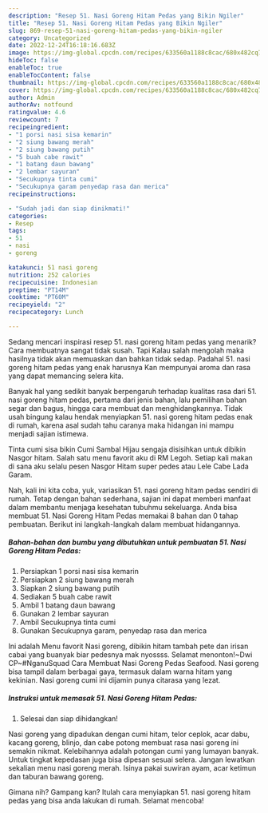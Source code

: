 ```yaml
---
description: "Resep 51. Nasi Goreng Hitam Pedas yang Bikin Ngiler"
title: "Resep 51. Nasi Goreng Hitam Pedas yang Bikin Ngiler"
slug: 869-resep-51-nasi-goreng-hitam-pedas-yang-bikin-ngiler
category: Uncategorized
date: 2022-12-24T16:18:16.683Z
image: https://img-global.cpcdn.com/recipes/633560a1188c8cac/680x482cq70/51-nasi-goreng-hitam-pedas-foto-resep-utama.jpg
hideToc: false
enableToc: true
enableTocContent: false
thumbnail: https://img-global.cpcdn.com/recipes/633560a1188c8cac/680x482cq70/51-nasi-goreng-hitam-pedas-foto-resep-utama.jpg
cover: https://img-global.cpcdn.com/recipes/633560a1188c8cac/680x482cq70/51-nasi-goreng-hitam-pedas-foto-resep-utama.jpg
author: Admin
authorAv: notfound
ratingvalue: 4.6
reviewcount: 7
recipeingredient:
- "1 porsi nasi sisa kemarin"
- "2 siung bawang merah"
- "2 siung bawang putih"
- "5 buah cabe rawit"
- "1 batang daun bawang"
- "2 lembar sayuran"
- "Secukupnya tinta cumi"
- "Secukupnya garam penyedap rasa dan merica"
recipeinstructions:

- "Sudah jadi dan siap dinikmati!"
categories:
- Resep
tags:
- 51
- nasi
- goreng

katakunci: 51 nasi goreng 
nutrition: 252 calories
recipecuisine: Indonesian
preptime: "PT14M"
cooktime: "PT60M"
recipeyield: "2"
recipecategory: Lunch

---
```



Sedang mencari inspirasi resep 51. nasi goreng hitam pedas yang menarik? Cara membuatnya sangat tidak susah. Tapi Kalau salah mengolah maka hasilnya tidak akan memuaskan dan bahkan tidak sedap. Padahal 51. nasi goreng hitam pedas yang enak harusnya Kan mempunyai aroma dan rasa yang dapat memancing selera kita.


Banyak hal yang sedikit banyak berpengaruh terhadap kualitas rasa dari 51. nasi goreng hitam pedas, pertama dari jenis bahan, lalu pemilihan bahan segar dan bagus, hingga cara membuat dan menghidangkannya. Tidak usah bingung kalau hendak menyiapkan 51. nasi goreng hitam pedas enak di rumah, karena asal sudah tahu caranya maka hidangan ini mampu menjadi sajian istimewa.

Tinta cumi sisa bikin Cumi Sambal Hijau sengaja disisihkan untuk dibikin Nasgor hitam. Salah satu menu favorit aku di RM Legoh. Setiap kali makan di sana aku selalu pesen Nasgor Hitam super pedes atau Lele Cabe Lada Garam.


Nah, kali ini kita coba, yuk, variasikan 51. nasi goreng hitam pedas sendiri di rumah. Tetap dengan bahan sederhana, sajian ini dapat memberi manfaat dalam membantu menjaga kesehatan tubuhmu sekeluarga. Anda bisa membuat 51. Nasi Goreng Hitam Pedas memakai 8 bahan dan 0 tahap pembuatan. Berikut ini langkah-langkah dalam membuat hidangannya.

<!--inarticleads1-->

##### Bahan-bahan dan bumbu yang dibutuhkan untuk pembuatan 51. Nasi Goreng Hitam Pedas:

1. Persiapkan 1 porsi nasi sisa kemarin
1. Persiapkan 2 siung bawang merah
1. Siapkan 2 siung bawang putih
1. Sediakan 5 buah cabe rawit
1. Ambil 1 batang daun bawang
1. Gunakan 2 lembar sayuran
1. Ambil Secukupnya tinta cumi
1. Gunakan Secukupnya garam, penyedap rasa dan merica


Ini adalah Menu favorit Nasi goreng, dibikin hitam tambah pete dan irisan cabai yang buanyak biar pedesnya mak nyossss. Selamat menonton!~Dwi CP~#NganuSquad Cara Membuat Nasi Goreng Pedas Seafood. Nasi goreng bisa tampil dalam berbagai gaya, termasuk dalam warna hitam yang kekinian. Nasi goreng cumi ini dijamin punya citarasa yang lezat. 

<!--inarticleads2-->

##### Instruksi untuk memasak 51. Nasi Goreng Hitam Pedas:


1. Selesai dan siap dihidangkan!

Nasi goreng yang dipadukan dengan cumi hitam, telor ceplok, acar dabu, kacang goreng, blinjo, dan cabe potong membuat rasa nasi goreng ini semakin nikmat. Kelebihannya adalah potongan cumi yang lumayan banyak. Untuk tingkat kepedasan juga bisa dipesan sesuai selera. Jangan lewatkan sekalian menu nasi goreng merah. Isinya pakai suwiran ayam, acar ketimun dan taburan bawang goreng. 

Gimana nih? Gampang kan? Itulah cara menyiapkan 51. nasi goreng hitam pedas yang bisa anda lakukan di rumah. Selamat mencoba!
